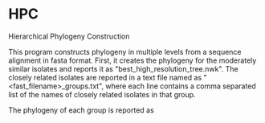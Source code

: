 # HPC
Hierarchical Phylogeny Construction

This program constructs phylogeny in multiple levels from a sequence alignment in fasta format. First, it creates the phylogeny for the moderately similar isolates and reports it as "best_high_resolution_tree.nwk". The closely related isolates are reported in a text file named as "<fast_filename>_groups.txt", where each line contains a comma separated list of the names of closely related isolates in that group.

The phylogeny of each group is reported as 

